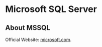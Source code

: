 # Microsoft SQL Server

## About MSSQL

Official Website: [microsoft.com](https://www.microsoft.com/en-us/sql-server/).
